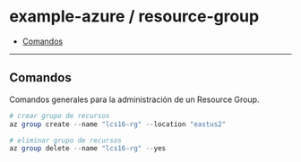 # example-azure / resource-group

- [Comandos](#comandos)

---

## Comandos

Comandos generales para la administración de un Resource Group.

```powershell
# crear grupo de recursos
az group create --name "lcs16-rg" --location "eastus2"
```

```powershell
# eliminar grupo de recursos
az group delete --name "lcs16-rg" --yes
```
